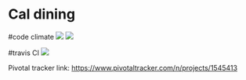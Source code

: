 # Cal dining
#code climate
<a href="https://codeclimate.com/github/yueshe/Caldining"><img src="https://codeclimate.com/github/yueshe/Caldining/badges/gpa.svg" /></a>
<a href="https://codeclimate.com/github/yueshe/Counterpulse/coverage"><img src="https://codeclimate.com/github/yueshe/Counterpulse/badges/coverage.svg" /></a>

#travis CI
<img src="https://travis-ci.org/yueshe/Caldining.svg?branch=master"/>

Pivotal tracker link: https://www.pivotaltracker.com/n/projects/1545413
